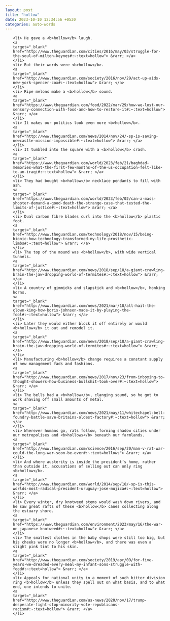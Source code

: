 ```yaml
---
layout: post
title: "hollow"
date: 2023-10-10 12:34:56 +0530
categories: auto-words
---
```

<ol>

    <li> He gave a <b>hollow</b> laugh.
    <a 
    target="_blank" 
    href="http://www.theguardian.com/cities/2016/may/03/struggle-for-the-soul-of-milton-keynes#:~:text=hollow"> &rarr; </a>
    </li>
    <li> But their words were <b>hollow</b>.
    <a 
    target="_blank" 
    href="http://www.theguardian.com/society/2016/nov/29/act-up-aids-new-york-spencer-cox#:~:text=hollow"> &rarr; </a>
    </li>
    <li> Ripe melons make a <b>hollow</b> sound.
    <a 
    target="_blank" 
    href="https://www.theguardian.com/food/2022/mar/29/how-we-lost-our-sensory-connection-with-food-and-how-to-restore-it#:~:text=hollow"> &rarr; </a>
    </li>
    <li> It makes our politics look even more <b>hollow</b>.
    <a 
    target="_blank" 
    href="http://www.theguardian.com/news/2014/nov/24/-sp-is-saving-newcastle-mission-impossible#:~:text=hollow"> &rarr; </a>
    </li>
    <li> It tumbled into the square with a <b>hollow</b> crash.
    <a 
    target="_blank" 
    href="https://www.theguardian.com/world/2023/feb/21/baghdad-memories-what-the-first-few-months-of-the-us-occupation-felt-like-to-an-iraqi#:~:text=hollow"> &rarr; </a>
    </li>
    <li> They had bought <b>hollow</b> necklace pendants to fill with ash.
    <a 
    target="_blank" 
    href="https://www.theguardian.com/world/2023/feb/02/can-a-mass-shooter-demand-a-good-death-the-strange-case-that-tested-the-limits-of-justice#:~:text=hollow"> &rarr; </a>
    </li>
    <li> Dual carbon fibre blades curl into the <b>hollow</b> plastic foot.
    <a 
    target="_blank" 
    href="http://www.theguardian.com/technology/2018/nov/15/being-bionic-how-technology-transformed-my-life-prosthetic-limbs#:~:text=hollow"> &rarr; </a>
    </li>
    <li> The top of the mound was <b>hollow</b>, with wide vertical tunnels.
    <a 
    target="_blank" 
    href="http://www.theguardian.com/news/2018/sep/18/a-giant-crawling-brain-the-jaw-dropping-world-of-termites#:~:text=hollow"> &rarr; </a>
    </li>
    <li> A country of gimmicks and slapstick and <b>hollow</b>, honking horns.
    <a 
    target="_blank" 
    href="http://www.theguardian.com/news/2021/mar/18/all-hail-the-clown-king-how-boris-johnson-made-it-by-playing-the-fool#:~:text=hollow"> &rarr; </a>
    </li>
    <li> Later they would either block it off entirely or would <b>hollow</b> it out and remodel it.
    <a 
    target="_blank" 
    href="http://www.theguardian.com/news/2018/sep/18/a-giant-crawling-brain-the-jaw-dropping-world-of-termites#:~:text=hollow"> &rarr; </a>
    </li>
    <li> Manufacturing <b>hollow</b> change requires a constant supply of new management fads and fashions.
    <a 
    target="_blank" 
    href="http://www.theguardian.com/news/2017/nov/23/from-inboxing-to-thought-showers-how-business-bullshit-took-over#:~:text=hollow"> &rarr; </a>
    </li>
    <li> The bells had a <b>hollow</b>, clanging sound, so he got to work shaving off small amounts of metal.
    <a 
    target="_blank" 
    href="http://www.theguardian.com/news/2021/may/11/whitechapel-bell-foundry-battle-save-britains-oldest-factory#:~:text=hollow"> &rarr; </a>
    </li>
    <li> Wherever humans go, rats follow, forming shadow cities under our metropolises and <b>hollows</b> beneath our farmlands.
    <a 
    target="_blank" 
    href="http://www.theguardian.com/science/2016/sep/20/man-v-rat-war-could-the-long-war-soon-be-over#:~:text=hollows"> &rarr; </a>
    </li>
    <li> And where austerity is inside the president’s home, rather than outside it, accusations of selling out can only ring <b>hollow</b>.
    <a 
    target="_blank" 
    href="http://www.theguardian.com/world/2014/sep/18/-sp-is-this-worlds-most-radical-president-uruguay-jose-mujica#:~:text=hollow"> &rarr; </a>
    </li>
    <li> Every winter, dry knotweed stems would wash down rivers, and he saw great rafts of these <b>hollow</b> canes collecting along the estuary shore.
    <a 
    target="_blank" 
    href="https://www.theguardian.com/environment/2023/may/16/the-war-on-japanese-knotweed#:~:text=hollow"> &rarr; </a>
    </li>
    <li> The smallest clothes in the baby shops were still too big, but his cheeks were no longer <b>hollow</b>, and there was even a slight pink tint to his skin.
    <a 
    target="_blank" 
    href="http://www.theguardian.com/society/2019/apr/09/for-five-years-we-dreaded-every-meal-my-infant-sons-struggle-with-food#:~:text=hollow"> &rarr; </a>
    </li>
    <li> Appeals for national unity in a moment of such bitter division ring <b>hollow</b> unless they spell out on what basis, and to what end, one intends to unite.
    <a 
    target="_blank" 
    href="http://www.theguardian.com/us-news/2020/nov/17/trump-desperate-fight-stop-minority-vote-republicans-racism#:~:text=hollow"> &rarr; </a>
    </li>